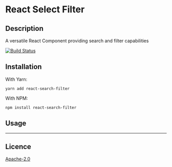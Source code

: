 # React Select Filter

## Description
A versatile React Component providing search and filter capabilities

[![Build Status](https://travis-ci.org/ordermentum/react-search-filter.svg?branch=master)](https://travis-ci.org/ordermentum/react-search-filter)


## Installation
With Yarn:
```
yarn add react-search-filter
```

With NPM:
```
npm install react-search-filter
```

## Usage

----
## Licence

[Apache-2.0](LICENSE.txt)
